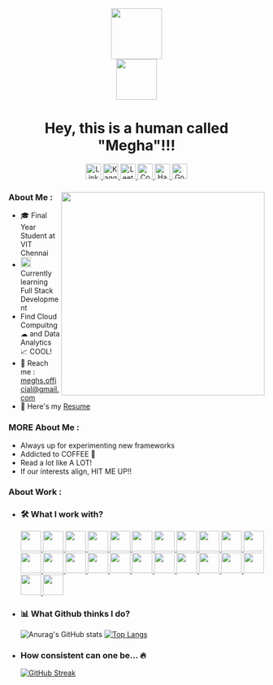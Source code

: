 <div id="header" align="center">
  <div id="head">
    <img src="https://media.giphy.com/media/FAFo1M7EC4gRZ4HETH/giphy.gif" width=100>
    <br>
    <img src="https://visitor-badge.glitch.me/badge?page_id=Meghs1424&style=flat-square&color=0088cc" width=80 alt=""/>
    <h1>Hey, this is a human called "Megha"!!!</h1>
  </div>
  <div id="contacts">
    <!--- <img src="https://img.shields.io/badge/Gmail-D14836?tyle=flat&logo=gmail&logoColor=white" height=30 alt="Gmail"/> --->
    <a href="https://www.linkedin.com/in/megha-singh-113341192/">
      <img src="https://img.shields.io/badge/LinkedIn-blue?style=flat&logo=linkedin&logoColor=white" height=30 alt="LinkedIn"/>
    </a>
    <!--- <img src="https://img.shields.io/badge/Medium-12100E?style=flat&logo=medium&logoColor=white" height=30 alt="Medium"/> --->
    <a href="https://www.kaggle.com/megha1424">
      <img src="https://img.shields.io/badge/Kaggle-20BEFF?style=flat&logo=Kaggle&logoColor=white"/ height=30 alt="Kaggle">
    </a>
    <a href="https://leetcode.com/Meghs4948/">
      <img src="https://img.shields.io/badge/-LeetCode-FFA116?style=flat&logo=LeetCode&logoColor=black" height=30 alt="Leetcode"/>
    </a>
    <a href="https://www.codechef.com/users/meghs1424">
      <img src="https://img.shields.io/badge/Codechef-%23B92B27.svg?&style=flat&logo=Codechef&logoColor=white" height=30 alt="Codechef"/>
    </a>
    <a href="https://www.hackerrank.com/meghasinghdelhi1">
      <img src="https://img.shields.io/badge/-Hackerrank-2EC866?style=flat&logo=HackerRank&logoColor=white" height=30 alt="HackerRank"/>
    </a>
    <a href="https://www.goodreads.com/user/show/30818155-meghs">
      <img src="https://img.shields.io/badge/Goodreads-372213?style=flat&logo=goodreads&logoColor=white" height=30 alt="Goodreads"/>
    </a>
    <!--- <img src="https://img.shields.io/badge/Twitter-1DA1F2?style=flat&logo=twitter&logoColor=white" height=30 alt="Twitter"/>
    <img src="https://img.shields.io/badge/Instagram-E4405F?style=flat&logo=instagram&logoColor=white" height=30 alt="Instagram"/> --->
  </div>
</div>

<div id="main_section">
  <img align="right" src="https://media.giphy.com/media/SWoSkN6DxTszqIKEqv/giphy.gif" width=400 /> 
  <div id="info">
    <h3>About Me :</h3> 
    <ul>
      <li>
        &#127891; Final Year Student at VIT Chennai 
        <!--- <img src="https://media.giphy.com/media/QytPgSOH9QoYFKBTbh/giphy.gif" width=30 /> --->
      </li>
      <li>
        <img src="https://media.giphy.com/media/lRLzrbhmh5pFf4jOga/giphy.gif" width=20 />
        Currently learning Full Stack Development 
      </li>
      <li>
        Find Cloud Compuitng &#9729; and Data Analytics &#128200; COOL! 
        <!--- <img src="https://media.giphy.com/media/3rgXBsWN1mtYprBmA8/giphy.gif" width=50 /> --->
      </li>
      <li>
        &#128232; Reach me : <a href="mailto:meghs.official@gmail.com"/>meghs.official@gmail.com</a> 
        <!--- <img src="https://media.giphy.com/media/nv6bOexvEyVV50U4Qz/giphy.gif" width=40 /> --->
      </li>
      <li>
        &#128220; Here's my <a href="https://drive.google.com/file/d/1fEIR8u22srcUkEe5NPOhLd_badrkHGCj/view?usp=sharing">Resume</a> 
        <!--- <img src="https://media.giphy.com/media/j0B5B1mW0M5osRKcrq/giphy.gif" width=40 /> --->
      </li>
    </ul>
    <h3>MORE About Me :</h3>
    <ul>
      <li>Always up for experimenting new frameworks</li>
      <li>Addicted to COFFEE &#127861;</li>
      <li>Read a lot like A LOT!</li>
      <li>If our interests align, HIT ME UP!!</li>
    </ul>
  </div>
  <div>
    <h3>About Work :</h3>
    <ul>
      <li>
        <h3>&#128736; What I work with?</h3>
        <a href="https://www.cprogramming.com">
          <img src="https://cdn.jsdelivr.net/gh/devicons/devicon/icons/c/c-original.svg" height=40 />
        </a>
        <a href="https://cplusplus.com">
          <img src="https://cdn.jsdelivr.net/gh/devicons/devicon/icons/cplusplus/cplusplus-original.svg" height=40 />
        </a>
        <a href="https://www.java.com/en/">
          <img src="https://cdn.jsdelivr.net/gh/devicons/devicon/icons/java/java-original.svg" height=40 />
        </a>
        <a href="https://www.python.org">
          <img src="https://cdn.jsdelivr.net/gh/devicons/devicon/icons/python/python-original.svg" height=40 />
        </a>
        <a href="https://numpy.org">
          <img src="https://cdn.jsdelivr.net/gh/devicons/devicon/icons/numpy/numpy-original.svg" height=40 />
        </a>
        <a href="https://pandas.pydata.org">
          <img src="https://cdn.jsdelivr.net/gh/devicons/devicon/icons/pandas/pandas-original.svg" height=40 />
        </a>
        <a href="https://www.r-project.org">
          <img src="https://cdn.jsdelivr.net/gh/devicons/devicon/icons/r/r-original.svg" height=40 />
        </a>
        <a href="https://www.mathworks.com/products/matlab.html?s_tid=hp_products_matlab">
          <img src="https://cdn.jsdelivr.net/gh/devicons/devicon/icons/matlab/matlab-original.svg" height=40 />
        </a>
        <a href="https://www.latex-project.org">
          <img src="https://cdn.jsdelivr.net/gh/devicons/devicon/icons/latex/latex-original.svg" height=40 />
        </a>
        <a href="https://www.gnu.org/software/bash/">
          <img src="https://cdn.jsdelivr.net/gh/devicons/devicon/icons/bash/bash-original.svg" height=40 />
        </a>
        <a href="https://git-scm.com">
          <img src="https://cdn.jsdelivr.net/gh/devicons/devicon/icons/git/git-original.svg" height=40 />
        </a>
        <a href="https://cloud.google.com">
          <img src="https://cdn.jsdelivr.net/gh/devicons/devicon/icons/googlecloud/googlecloud-original.svg" height=40 />
        </a>
        <a href="https://aws.amazon.com">
          <img src="https://cdn.jsdelivr.net/gh/devicons/devicon/icons/amazonwebservices/amazonwebservices-original.svg" height=40 />
        </a>
        <a href="https://html5.org">
          <img src="https://cdn.jsdelivr.net/gh/devicons/devicon/icons/html5/html5-original.svg" height=40 />
        </a>
        <a href="https://www.css3.com">
          <img src="https://cdn.jsdelivr.net/gh/devicons/devicon/icons/css3/css3-original.svg" height=40 />
        </a>
        <a href="https://getbootstrap.com">
          <img src="https://cdn.jsdelivr.net/gh/devicons/devicon/icons/bootstrap/bootstrap-plain.svg" height=40 />
        </a>
        <a href="https://developer.mozilla.org/en-US/docs/Web/JavaScript">
          <img src="https://cdn.jsdelivr.net/gh/devicons/devicon/icons/javascript/javascript-original.svg" height=40 />
        </a>
        <a href="https://releases.jquery.com">
          <img src="https://cdn.jsdelivr.net/gh/devicons/devicon/icons/jquery/jquery-original.svg" height=40 />
        </a>
        <a href="https://www.php.net">
          <img src="https://cdn.jsdelivr.net/gh/devicons/devicon/icons/php/php-plain.svg" height=40 />
        </a>
        <a href="https://www.djangoproject.com">
          <img src="https://cdn.jsdelivr.net/gh/devicons/devicon/icons/django/django-plain.svg" height=40 />
        </a>
        <a href="https://www.mysql.com">
          <img src="https://cdn.jsdelivr.net/gh/devicons/devicon/icons/mysql/mysql-original.svg" height=40 />
        </a>
        <a href="https://www.mongodb.com">
          <img src="https://cdn.jsdelivr.net/gh/devicons/devicon/icons/mongodb/mongodb-original.svg" height=40 />
        </a>
        <a href="https://www.jenkins.io">
          <img src="https://cdn.jsdelivr.net/gh/devicons/devicon/icons/jenkins/jenkins-original.svg" height=40 />
        </a>
        <a href="https://www.atlassian.com/software/jira">
          <img src="https://cdn.jsdelivr.net/gh/devicons/devicon/icons/jira/jira-original.svg" height=40 />
        </a>
      </li>
      <li>
        <h3>&#128202; What Github thinks I do?</h3>
        
![Anurag's GitHub stats](https://github-readme-stats.vercel.app/api?username=Meghs1424&show_icons=true&card_width=400&hide_border=true&theme=merko)
[![Top Langs](https://github-readme-stats.vercel.app/api/top-langs/?username=Meghs1424&layout=compact&hide_border=true&theme=merko)](https://github.com/anuraghazra/github-readme-stats)
      </li>
      <li>
        <h3>How consistent can one be... &#128293;</h3>
      
[![GitHub Streak](http://github-readme-streak-stats.herokuapp.com?user=Meghs1424&theme=merko&hide_border=true)](https://git.io/streak-stats)
      </li>
    </ul>
  </div>
</div>


<!---
Meghs1424/Meghs1424 is a ✨ special ✨ repository because its `README.md` (this file) appears on your GitHub profile.
You can click the Preview link to take a look at your changes.
--->
